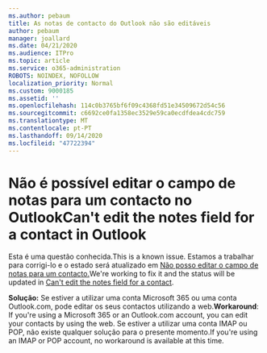 ```yaml
---
ms.author: pebaum
title: As notas de contacto do Outlook não são editáveis
author: pebaum
manager: joallard
ms.date: 04/21/2020
ms.audience: ITPro
ms.topic: article
ms.service: o365-administration
ROBOTS: NOINDEX, NOFOLLOW
localization_priority: Normal
ms.custom: 9000185
ms.assetid: ''
ms.openlocfilehash: 114c0b3765bf6f09c4368fd51e34509672d54c56
ms.sourcegitcommit: c6692ce0fa1358ec3529e59ca0ecdfdea4cdc759
ms.translationtype: MT
ms.contentlocale: pt-PT
ms.lasthandoff: 09/14/2020
ms.locfileid: "47722394"
---
```

# <a name="cant-edit-the-notes-field-for-a-contact-in-outlook"></a><span data-ttu-id="d6591-102">Não é possível editar o campo de notas para um contacto no Outlook</span><span class="sxs-lookup"><span data-stu-id="d6591-102">Can't edit the notes field for a contact in Outlook</span></span>
<span data-ttu-id="d6591-103">Esta é uma questão conhecida.</span><span class="sxs-lookup"><span data-stu-id="d6591-103">This is a known issue.</span></span> <span data-ttu-id="d6591-104">Estamos a trabalhar para corrigi-lo e o estado será atualizado em [Não posso editar o campo de notas para um contacto.](https://support.office.com/article/fb8394ce-04ce-48b5-bae4-be46f77f10fe)</span><span class="sxs-lookup"><span data-stu-id="d6591-104">We're working to fix it and the status will be updated in [Can't edit the notes field for a contact](https://support.office.com/article/fb8394ce-04ce-48b5-bae4-be46f77f10fe).</span></span>

<span data-ttu-id="d6591-105">**Solução:** Se estiver a utilizar uma conta Microsoft 365 ou uma conta Outlook.com, pode editar os seus contactos utilizando a web.</span><span class="sxs-lookup"><span data-stu-id="d6591-105">**Workaround**: If you're using a Microsoft 365 or an Outlook.com account, you can edit your contacts by using the web.</span></span> <span data-ttu-id="d6591-106">Se estiver a utilizar uma conta IMAP ou POP, não existe qualquer solução para o presente momento.</span><span class="sxs-lookup"><span data-stu-id="d6591-106">If you're using an IMAP or POP account, no workaround is available at this time.</span></span>